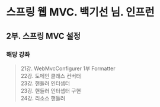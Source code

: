 # 스프링 웹 MVC. 백기선 님. 인프런

## 2부. 스프링 MVC 설정
### 해당 강좌
> 21강. WebMvcConfigurer 1부 Formatter<br>
> 22강. 도메인 클래스 컨버터<br>
> 23강. 핸들러 인터셉터<br>
> 23강. 핸들러 인터셉터 구현<br>
> 24강. 리소스 핸들러<br>




